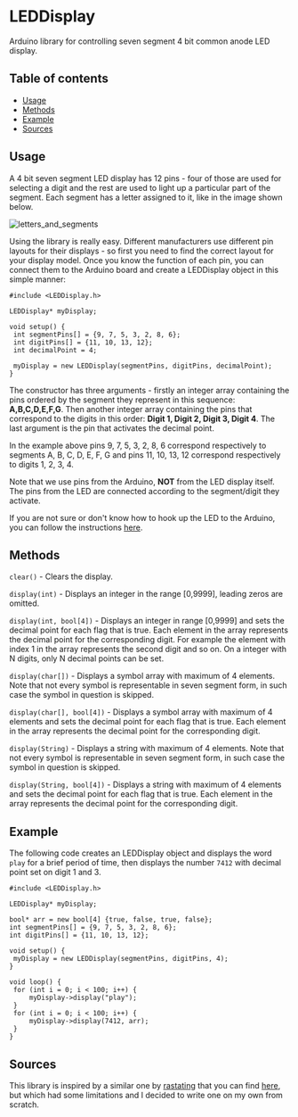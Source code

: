 # LEDDisplay
Arduino library for controlling seven segment 4 bit common anode LED display.

## Table of contents

* [Usage](#usage)
* [Methods](#methods)
* [Example](#example)
* [Sources](#sources)

## Usage

A 4 bit seven segment LED display has 12 pins - four of those are used for selecting a digit and the rest are used to light up a particular part of the segment. Each segment has a letter assigned to it, like in the image shown below.


![letters_and_segments](https://i.postimg.cc/3N4dbNFF/bb.png)


Using the library is really easy. Different manufacturers use different pin layouts for their displays - so first you need to find the correct layout for your display model. Once you know the function of each pin, you can connect them to the Arduino board and create a LEDDisplay object in this simple manner:

	#include <LEDDisplay.h>

	LEDDisplay* myDisplay;

	void setup() {
	 int segmentPins[] = {9, 7, 5, 3, 2, 8, 6};
	 int digitPins[] = {11, 10, 13, 12};
	 int decimalPoint = 4;
  
	 myDisplay = new LEDDisplay(segmentPins, digitPins, decimalPoint);
    }
    
    
The constructor has three arguments - firstly an integer array containing the pins ordered by the segment they represent in this sequence: __A,B,C,D,E,F,G__. Then another integer array containing the pins that correspond to the digits in this order: __Digit 1, Digit 2, Digit 3, Digit 4__. The last argument is the pin that activates the decimal point. 

In the example above pins 9, 7, 5, 3, 2, 8, 6 correspond respectively to segments A, B, C, D, E, F, G and pins 11, 10, 13, 12 correspond respectively to digits 1, 2, 3, 4.

Note that we use pins from the Arduino, __NOT__ from the LED display itself. The pins from the LED are connected according to the segment/digit they activate.

If you are not sure or don't know how to hook up the LED to the Arduino, you can follow the instructions [here](https://rastating.github.io/using-a-7-segment-led-display-w-arduino-uno/).


## Methods

`clear()` - Clears the display.

`display(int)` - Displays an integer in the range [0,9999], leading zeros are omitted.

`display(int, bool[4])` - Displays an integer in range [0,9999] and sets the decimal point for each flag that is true. Each element in the array represents the decimal point for the corresponding digit. For example the element with index 1 in the array represents the second digit and so on. On a integer with N digits, only N decimal points can be set.

`display(char[])` - Displays a symbol array with maximum of 4 elements. Note that not every symbol is representable in seven segment form, in such case the symbol in question is skipped.

`display(char[], bool[4])` - Displays a symbol array with maximum of 4 elements and sets the decimal point for each flag that is true. Each element in the array represents the decimal point for the corresponding digit. 

`display(String)` - Displays a string with maximum of 4 elements. Note that not every symbol is representable in seven segment form, in such case the symbol in question is skipped.

`display(String, bool[4])` - Displays a string with maximum of 4 elements and sets the decimal point for each flag that is true. Each element in the array represents the decimal point for the corresponding digit. 


## Example

The following code creates an LEDDisplay object and displays the word `play` for a brief period of time, then displays the number `7412` with decimal point set on digit 1 and 3. 

	#include <LEDDisplay.h>

	LEDDisplay* myDisplay;

	bool* arr = new bool[4] {true, false, true, false};
	int segmentPins[] = {9, 7, 5, 3, 2, 8, 6};
	int digitPins[] = {11, 10, 13, 12};

	void setup() {
	 myDisplay = new LEDDisplay(segmentPins, digitPins, 4);
	}

	void loop() {
	 for (int i = 0; i < 100; i++) {
		 myDisplay->display("play");
	 }
	 for (int i = 0; i < 100; i++) {
		 myDisplay->display(7412, arr);
	 }
    }

## Sources

This library is inspired by a similar one by [rastating](https://github.com/rastating) that you can find [here](https://github.com/rastating/LEDDisplay), but which had some limitations and I decided to write one on my own from scratch. 
